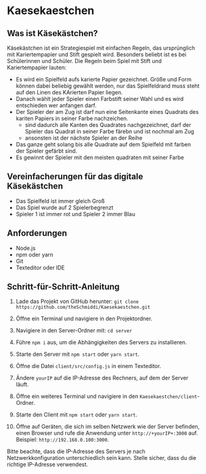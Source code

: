 # Kaesekaestchen

## Was ist Käsekästchen? 

Käsekästchen ist ein Strategiespiel mit einfachen Regeln, das ursprünglich mit Kariertempapier und Stift gespielt wird. Besonders beliebt ist es bei Schülerinnen und Schüler.
Die Regeln beim Spiel mit Stift und Kariertempapier lauten: 
- Es wird ein Spielfeld aufs karierte Papier gezeichnet. Größe und Form können dabei beliebig gewählt werden, nur das Spielfeldrand muss steht auf den Linen des KArierten Papier liegen.
- Danach wählt jeder Spieler einen Farbstift seiner Wahl  und es wird entschieden wer anfangen darf.
- Der Spieler der am Zug ist darf nun eine Seitenkante eines Quadrats des kariten Papiers in seiner Farbe nachzeichen.
    - sind dadurch alle Kanten des Quadrates nachgezeichnet, darf der Spieler das Quadrat in seiner Farbe färebn und ist nochmal am Zug
    - ansonsten ist der nächste Spieler an der Reihe
- Das ganze geht solang bis alle Quadrate auf dem Spielfeld mit farben der Spieler gefärbt sind.
- Es gewinnt der Spieler mit den meisten quadraten mit seiner Farbe


## Vereinfacherungen für das digitale Käsekästchen

- Das Spielfeld ist immer gleich Groß
- Das Spiel wurde auf 2 Spielerbegrenzt
- Spieler 1 ist immer rot und Spieler 2 immer Blau


## Anforderungen
- Node.js
- npm oder yarn
- Git
- Texteditor oder IDE

## Schritt-für-Schritt-Anleitung

1. Lade das Projekt von GitHub herunter:
    `git clone https://github.com/theSchmiddi/Kaesekaestchen.git`

2. Öffne ein Terminal und navigiere in den Projektordner.
3. Navigiere in den Server-Ordner mit: `cd server`
4. Führe `npm i` aus, um die Abhängigkeiten des Servers zu installieren.
5. Starte den Server mit `npm start` oder `yarn start`.
6. Öffne die Datei `client/src/config.js` in einem Texteditor.
7. Ändere `yourIP` auf die IP-Adresse des Rechners, auf dem der Server läuft.
8. Öffne ein weiteres Terminal und navigiere in den `Kaesekaestchen/client`-Ordner.
9. Starte den Client mit `npm start` oder `yarn start`.
10. Öffne auf Geräten, die sich im selben Netzwerk wie der Server befinden, einen Browser und rufe die Anwendung unter `http://+yourIP+:3000` auf. Beispiel: `http://192.168.0.100:3000`.

Bitte beachte, dass die IP-Adresse des Servers je nach Netzwerkkonfiguration unterschiedlich sein kann. Stelle sicher, dass du die richtige IP-Adresse verwendest.
